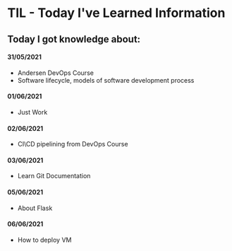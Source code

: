 # TIL - Today I've Learned Information

## Today I got knowledge about:

#### 31/05/2021

+ Andersen DevOps Course
+ Software lifecycle, models of software development process

#### 01/06/2021

+ Just Work

#### 02/06/2021

+ CI\CD pipelining from DevOps Course

#### 03/06/2021

+ Learn Git Documentation

#### 05/06/2021

+ About Flask

#### 06/06/2021

+ How to deploy VM


